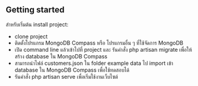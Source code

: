 ## Getting started

สำหรับเริ่มต้น install project:

- clone project
- ติดตั้งโปรแกรม MongoDB Compass หรือ โปรแกรมอื่น ๆ ที่ใช้จัดการ MongoDB
- เปิด command line แล้วเข้าไปที่ project และ รันคำสั่ง php artisan migrate เพื่อให้สร้าง database ใน MongoDB Compass
- สามารถนำไฟล์ customers.json ใน folder example data ไป import เข้า database ใน MongoDB Compass เพื่อใช้ทดสอบได้
- รันคำสั่ง php artisan serve เพื่อเริ่มใช้งานเว็บไซต์
